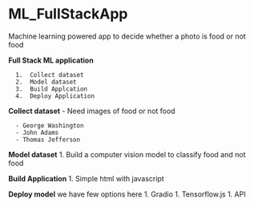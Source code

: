# ML_FullStackApp
Machine learning powered app to decide whether a photo is food or not food



   **Full Stack ML application**
   
      1.  Collect dataset
      2.  Model dataset
      3.  Build Applcation
      4.  Deploy Application
      
      
   **Collect dataset**
      - Need images of food or not food
      
      - George Washington
      - John Adams
      - Thomas Jefferson
     
   **Model dataset**
      1.  Build a computer vision model to classify food and not food
      
   **Build Application**
      1.  Simple html with javascript
      
   **Deploy model**
       we have few options here
       1. Gradio
         1. Tensorflow.js
           1. API
      
      
